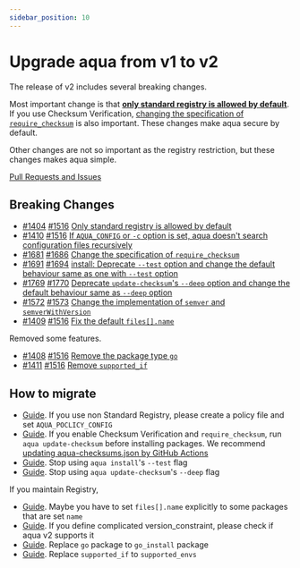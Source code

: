 ```yaml
---
sidebar_position: 10
---
```


# Upgrade aqua from v1 to v2

The release of v2 includes several breaking changes.

Most important change is that [**only standard registry is allowed by default**](only-standard-registry-is-allowed-by-default.md).
If you use Checksum Verification, [changing the specification of `require_checksum`](change-require_checksum.md) is also important.
These changes make aqua secure by default.

Other changes are not so important as the registry restriction, but these changes makes aqua simple.

[Pull Requests and Issues](https://github.com/aquaproj/aqua/milestone/96?closed=1)

## Breaking Changes

- [#1404](https://github.com/aquaproj/aqua/issues/1404) [#1516](https://github.com/aquaproj/aqua/pull/1516) [Only standard registry is allowed by default](only-standard-registry-is-allowed-by-default.md)
- [#1410](https://github.com/aquaproj/aqua/issues/1410) [#1516](https://github.com/aquaproj/aqua/pull/1516) [If `AQUA_CONFIG` or `-c` option is set, aqua doesn't search configuration files recursively](aqua-config.md)
- [#1681](https://github.com/aquaproj/aqua/issues/1681) [#1686](https://github.com/aquaproj/aqua/pull/1686) [Change the specification of `require_checksum`](change-require_checksum.md)
- [#1691](https://github.com/aquaproj/aqua/issues/1691) [#1694](https://github.com/aquaproj/aqua/pull/1694) [install: Deprecate `--test` option and change the default behaviour same as one with `--test` option](deprecate-install-test-option.md)
- [#1769](https://github.com/aquaproj/aqua/issues/1769) [#1770](https://github.com/aquaproj/aqua/pull/1770) [Deprecate `update-checksum`'s `--deep` option and change the default behaviour same as `--deep` option](deprecate-update-checksum-deep-option.md)
- [#1572](https://github.com/aquaproj/aqua/pull/1572) [#1573](https://github.com/aquaproj/aqua/issues/1573) [Change the implementation of `semver` and `semverWithVersion`](change-semver.md)
- [#1409](https://github.com/aquaproj/aqua/issues/1409) [#1516](https://github.com/aquaproj/aqua/pull/1516) [Fix the default `files[].name`](fix-default-files-name.md)

Removed some features.

- [#1408](https://github.com/aquaproj/aqua/issues/1408) [#1516](https://github.com/aquaproj/aqua/pull/1516) [Remove the package type `go`](remove-type-go.md)
- [#1411](https://github.com/aquaproj/aqua/issues/1411) [#1516](https://github.com/aquaproj/aqua/pull/1516) [Remove `supported_if`](remove-supported_if.md)

## How to migrate

- [Guide](only-standard-registry-is-allowed-by-default.md#how-to-migrate). If you use non Standard Registry, please create a policy file and set `AQUA_POCLICY_CONFIG`
- [Guide](change-require_checksum.md#how-to-migrate). If you enable Checksum Verification and `require_checksum`, run `aqua update-checksum` before installing packages. We recommend [updating aqua-checksums.json by GitHub Actions](/docs/guides/checksum)
- [Guide](deprecate-install-test-option.md). Stop using `aqua install`'s `--test` flag
- [Guide](deprecate-update-checksum-deep-option.md). Stop using `aqua update-checksum`'s `--deep` flag

If you maintain Registry,

- [Guide](fix-default-files-name.md). Maybe you have to set `files[].name` explicitly to some packages that are set `name`
- [Guide](change-semver.md). If you define complicated version_constraint, please check if aqua v2 supports it
- [Guide](remove-type-go.md). Replace `go` package to `go_install` package
- [Guide](remove-supported_if.md). Replace `supported_if` to `supported_envs`
